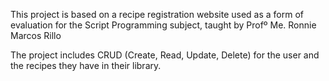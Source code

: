 This project is based on a recipe registration website used as a form of evaluation for the Script Programming subject, taught by Profº Me. Ronnie Marcos Rillo

The project includes CRUD (Create, Read, Update, Delete) for the user and the recipes they have in their library.
